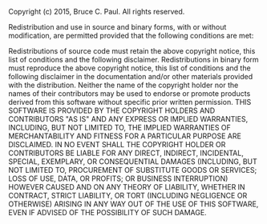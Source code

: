 Copyright (c) 2015, Bruce C. Paul. All rights reserved.

Redistribution and use in source and binary forms, with or without
modification, are permitted provided that the following conditions are met:

Redistributions of source code must retain the above copyright notice, this
list of conditions and the following disclaimer.  Redistributions in binary
form must reproduce the above copyright notice, this list of conditions and the
following disclaimer in the documentation and/or other materials provided with
the distribution.  Neither the name of the copyright holder nor the names of their
contributors may be used to endorse or promote products derived from this
software without specific prior written permission.  THIS SOFTWARE IS PROVIDED
BY THE COPYRIGHT HOLDERS AND CONTRIBUTORS "AS IS" AND ANY EXPRESS OR IMPLIED
WARRANTIES, INCLUDING, BUT NOT LIMITED TO, THE IMPLIED WARRANTIES OF
MERCHANTABILITY AND FITNESS FOR A PARTICULAR PURPOSE ARE DISCLAIMED. IN NO
EVENT SHALL THE COPYRIGHT HOLDER OR CONTRIBUTORS BE LIABLE FOR ANY DIRECT,
INDIRECT, INCIDENTAL, SPECIAL, EXEMPLARY, OR CONSEQUENTIAL DAMAGES (INCLUDING,
BUT NOT LIMITED TO, PROCUREMENT OF SUBSTITUTE GOODS OR SERVICES; LOSS OF USE,
DATA, OR PROFITS; OR BUSINESS INTERRUPTION) HOWEVER CAUSED AND ON ANY THEORY OF
LIABILITY, WHETHER IN CONTRACT, STRICT LIABILITY, OR TORT (INCLUDING NEGLIGENCE
OR OTHERWISE) ARISING IN ANY WAY OUT OF THE USE OF THIS SOFTWARE, EVEN IF
ADVISED OF THE POSSIBILITY OF SUCH DAMAGE.
